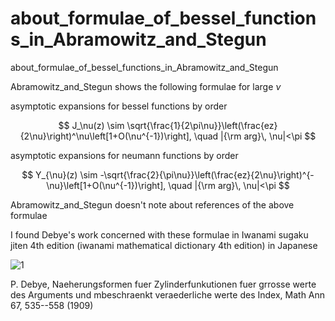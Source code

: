 # about_formulae_of_bessel_functions_in_Abramowitz_and_Stegun
about_formulae_of_bessel_functions_in_Abramowitz_and_Stegun

Abramowitz_and_Stegun shows the following formulae for large $\nu$

asymptotic expansions for bessel functions by order

$$
J_\nu(z) \sim \sqrt{\frac{1}{2\pi\nu}}\left(\frac{ez}{2\nu}\right)^\nu\left[1+O(\nu^{-1})\right], \quad |{\rm arg}\, \nu|<\pi
$$

asymptotic expansions for neumann functions by order

$$
Y_{\nu}(z) \sim -\sqrt{\frac{2}{\pi\nu}}\left(\frac{ez}{2\nu}\right)^{-\nu}\left[1+O(\nu^{-1})\right], \quad |{\rm arg}\, \nu|<\pi
$$

Abramowitz_and_Stegun doesn't note about references of the above formulae

I found Debye's work concerned with these formulae in Iwanami sugaku jiten 4th edition (iwanami mathematical dictionary 4th edition) in Japanese

![1](https://github.com/chibaf/about_formulae_of_bessel_functions_in_Abramowitz_and_Stegun/assets/1296728/96c1f30c-d402-46b4-930d-c7e17fcbdfed)

P. Debye, 
Naeherungsformen fuer Zylinderfunkutionen fuer grrosse werte des Arguments und mbeschraenkt veraederliche werte des Index, Math Ann 67, 535--558 (1909)
